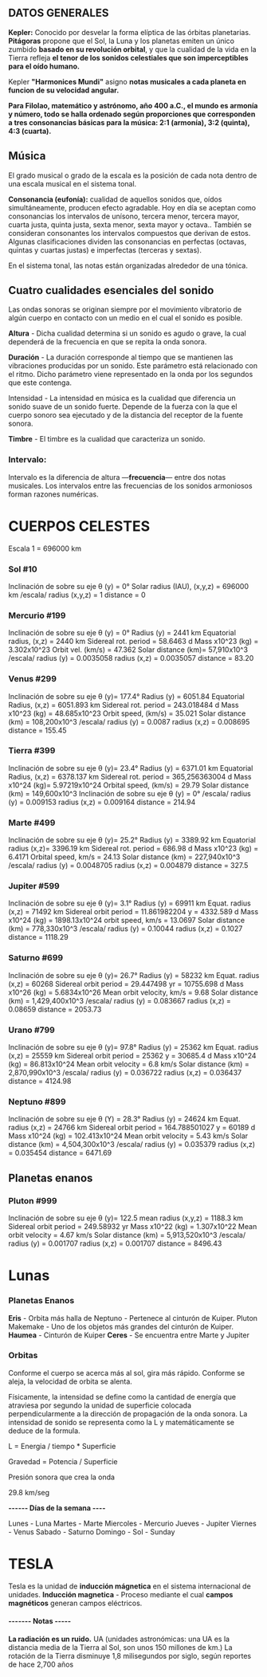 ## DATOS GENERALES

**Kepler:** Conocido por desvelar la forma elíptica de las órbitas planetarias.
**Pitágoras** propone que el Sol, la Luna y los planetas emiten un único zumbido **basado en su revolución orbital**, y que la cualidad de la vida en la Tierra refleja **el tenor de los sonidos celestiales que son imperceptibles para el oído humano.**

Kepler **"Harmonices Mundi"** asigno **notas musicales a cada planeta en funcion de su velocidad angular.**

**Para Filolao, matemático y astrónomo, año 400 a.C., el mundo es armonía y número, todo se halla ordenado según proporciones que corresponden a tres consonancias básicas para la música: 2:1 (armonía), 3:2 (quinta), 4:3 (cuarta).**

## Música

El grado musical o grado de la escala es la posición de cada nota dentro de una escala musical en el sistema tonal.

**Consonancia (eufonía):** cualidad de aquellos sonidos que, oídos simultáneamente, producen efecto agradable.
Hoy en día se aceptan como consonancias los intervalos de unísono, tercera menor, tercera mayor, cuarta justa, quinta justa, sexta menor, sexta mayor y octava.. También se consideran consonantes los intervalos compuestos que derivan de estos. Algunas clasificaciones dividen las consonancias en perfectas (octavas, quintas y cuartas justas) e imperfectas (terceras y sextas).

En el sistema tonal, las notas están organizadas alrededor de una tónica.

## Cuatro cualidades esenciales del sonido
Las ondas sonoras se originan siempre por el movimiento vibratorio de algún cuerpo en contacto con un medio en el cual el sonido es posible.

**Altura** -  Dicha cualidad determina si un sonido es agudo o grave, la cual dependerá de la frecuencia en que se repita la onda sonora.

**Duración** - La duración corresponde al tiempo que se mantienen las vibraciones producidas por un sonido. Este parámetro está relacionado con el ritmo. Dicho parámetro viene representado en la onda por los segundos que este contenga.

Intensidad - La intensidad en música es la cualidad que diferencia un sonido suave de un sonido fuerte. Depende de la fuerza con la que el cuerpo sonoro sea ejecutado y de la distancia del receptor de la fuente sonora.

**Timbre** - El timbre es la cualidad que caracteriza un sonido.

### Intervalo: 
Intervalo es la diferencia de altura —**frecuencia**— entre dos notas musicales.
Los intervalos entre las frecuencias de los sonidos armoniosos forman razones numéricas.

# CUERPOS CELESTES
Escala 1 = 696000 km

### Sol #10
Inclinación de sobre su eje θ (y) = 0°
Solar radius (IAU), (x,y,z)    = 696000 km
/escala/
radius (x,y,z)    = 1
distance = 0 

### Mercurio #199
Inclinación de sobre su eje θ (y) = 0° 
Radius (y)  =  2441 km
Equatorial radius, (x,z) = 2440 km
Sidereal rot. period  =    58.6463 d
Mass x10^23 (kg)      =     3.302x10^23
Orbit vel.  (km/s) = 47.362
Solar distance (km)= 57,910x10^3
/escala/
radius (y)    = 0.0035058 
radius (x,z)  = 0.0035057 
distance = 83.20 

### Venus #299
Inclinación de sobre su eje θ (y)= 177.4°
Radius (y) =  6051.84
Equatorial Radius, (x,z) = 6051.893 km 
Sidereal rot. period  =   243.018484 d
Mass x10^23 (kg)      =    48.685x10^23
Orbit speed, (km/s)     =   35.021
Solar distance (km) =  108,200x10^3
/escala/
radius (y)    = 0.0087
radius (x,z)  = 0.008695
distance =  155.45 

### Tierra #399
Inclinación de sobre su eje θ (y)= 23.4°
Radius (y)    = 6371.01 km
Equatorial Radius, (x,z) = 6378.137 km
Sidereal rot. period  =   365,256363004 d
Mass x10^24 (kg)= 5.97219x10^24
Orbital speed, (km/s)  = 29.79
Solar distance (km) = 149,600x10^3
Inclinación de sobre su eje θ (y) = 0°
/escala/
radius (y)    = 0.009153
radius (x,z)  = 0.009164
distance =   214.94

### Marte #499
Inclinación de sobre su eje θ (y)= 25.2°
Radius (y) = 3389.92 km
Equatorial radius (x,z)=  3396.19 km
Sidereal rot. period  =   686.98 d 
Mass x10^23 (kg)      =    6.4171
Orbital speed,  km/s  =  24.13
Solar distance (km) = 227,940x10^3
/escala/
radius (y)    = 0.0048705
radius (x,z)  = 0.004879
distance =   327.5

### Jupiter #599
Inclinación de sobre su eje θ (y)= 3.1°
Radius (y) = 69911 km
Equat. radius (x,z) = 71492 km
Sidereal orbit period = 11.861982204 y =  4332.589 d
Mass x10^24 (kg)      = 1898.13x10^24
orbit speed, km/s = 13.0697 
Solar distance (km) = 778,330x10^3
/escala/
radius (y)    = 0.10044
radius (x,z)  = 0.1027
distance =   1118.29

### Saturno #699
Inclinación de sobre su eje θ (y)= 26.7°
Radius (y) = 58232 km
Equat. radius (x,z) = 60268
Sidereal orbit period = 29.447498 yr = 10755.698 d 
Mass x10^26 (kg)      = 5.6834x10^26
Mean orbit velocity, km/s    =  9.68
Solar distance (km)  = 1,429,400x10^3
/escala/
radius (y)    = 0.083667
radius (x,z)  = 0.08659
distance =  2053.73

### Urano #799
Inclinación de sobre su eje θ (y)= 97.8°
Radius (y) = 25362 km
Equat. radius (x,z) = 25559 km
Sidereal orbit period = 25362 y =  30685.4 d
Mass x10^24 (kg)      = 86.813x10^24
Mean orbit velocity    =  6.8 km/s
Solar distance (km) = 2,870,990x10^3
/escala/
radius (y)    = 0.036722
radius (x,z)  = 0.036437
distance =   4124.98

### Neptuno #899
Inclinación de sobre su eje θ (Y) = 28.3°
Radius (y) = 24624 km
Equat. radius (x,z) =  24766 km
Sidereal orbit period = 164.788501027 y = 60189 d 
Mass x10^24 (kg)      = 102.413x10^24
Mean orbit velocity    =  5.43 km/s 
Solar distance (km) = 4,504,300x10^3
/escala/
radius (y)    = 0.035379
radius (x,z)  = 0.035454
distance = 6471.69

## Planetas enanos

### Pluton #999
Inclinación de sobre su eje θ (y)= 122.5
mean radius (x,y,z) = 1188.3 km
Sidereal orbit period = 249.58932 yr
Mass x10^22 (kg)      = 1.307x10^22
Mean orbit velocity   = 4.67 km/s 
Solar distance (km) = 5,913,520x10^3
/escala/
radius (y)    = 0.001707
radius (x,z)  = 0.001707
distance = 8496.43 

# Lunas 

### Planetas Enanos

**Eris** - Orbita más halla de Neptuno - Pertenece al cinturón de Kuiper.
Pluton
Makemake - Uno de los objetos más grandes del cinturón de Kuiper.
**Haumea** - Cinturón de Kuiper
**Ceres** - Se encuentra entre Marte y Jupiter

###  Orbitas
Conforme el cuerpo se acerca más al sol, gira más rápido.
Conforme se aleja, la velocidad de orbita se alenta.

Físicamente, la intensidad se define como la cantidad de energía que atraviesa por segundo la unidad de superficie colocada perpendicularmente a la dirección de propagación de la onda sonora.
La intensidad de sonido se representa como la L y matemáticamente se deduce de la formula.

L = Energia / tiempo * Superficie

Gravedad = Potencia / Superficie

Presión sonora que crea la onda

29.8 km/seg

**------ Días de la semana ----**

Lunes - Luna
Martes - Marte
Miercoles - Mercurio
Jueves - Jupiter
Viernes - Venus
Sabado - Saturno
Domingo - Sol - Sunday

# TESLA

Tesla es la unidad de **inducción mágnetica** en el sistema internacional de unidades.
**Inducción magnetica** - Proceso mediante el cual **campos magnéticos** generan campos eléctricos.

#### ------- Notas -----

**La radiación es un ruido.**
UA (unidades astronómicas: una UA es la distancia media de la Tierra al Sol, son unos 150 millones de km.)
La rotación de la Tierra disminuye 1,8 milisegundos por siglo, según reportes de hace 2,700 años







